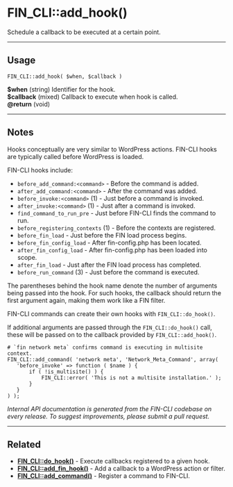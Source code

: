# FIN_CLI::add_hook()

Schedule a callback to be executed at a certain point.

***

## Usage

    FIN_CLI::add_hook( $when, $callback )

<div>
<strong>$when</strong> (string) Identifier for the hook.<br />
<strong>$callback</strong> (mixed) Callback to execute when hook is called.<br />
<strong>@return</strong> (void) <br />
</div>


***

## Notes

Hooks conceptually are very similar to WordPress actions. FIN-CLI hooks
are typically called before WordPress is loaded.

FIN-CLI hooks include:

* `before_add_command:<command>` - Before the command is added.
* `after_add_command:<command>` - After the command was added.
* `before_invoke:<command>` (1) - Just before a command is invoked.
* `after_invoke:<command>` (1) - Just after a command is invoked.
* `find_command_to_run_pre` - Just before FIN-CLI finds the command to run.
* `before_registering_contexts` (1) - Before the contexts are registered.
* `before_fin_load` - Just before the FIN load process begins.
* `before_fin_config_load` - After fin-config.php has been located.
* `after_fin_config_load` - After fin-config.php has been loaded into scope.
* `after_fin_load` - Just after the FIN load process has completed.
* `before_run_command` (3) - Just before the command is executed.

The parentheses behind the hook name denote the number of arguments
being passed into the hook. For such hooks, the callback should return
the first argument again, making them work like a FIN filter.

FIN-CLI commands can create their own hooks with `FIN_CLI::do_hook()`.

If additional arguments are passed through the `FIN_CLI::do_hook()` call,
these will be passed on to the callback provided by `FIN_CLI::add_hook()`.

```
# `fin network meta` confirms command is executing in multisite context.
FIN_CLI::add_command( 'network meta', 'Network_Meta_Command', array(
   'before_invoke' => function ( $name ) {
       if ( !is_multisite() ) {
           FIN_CLI::error( 'This is not a multisite installation.' );
       }
   }
) );
```


*Internal API documentation is generated from the FIN-CLI codebase on every release. To suggest improvements, please submit a pull request.*


***

## Related

<ul>



<li><strong><a href="https://make.wordpress.org/cli/handbook/internal-api/fin-cli-do-hook/">FIN_CLI::do_hook()</a></strong> - Execute callbacks registered to a given hook.</li>


<li><strong><a href="https://make.wordpress.org/cli/handbook/internal-api/fin-cli-add-fin-hook/">FIN_CLI::add_fin_hook()</a></strong> - Add a callback to a WordPress action or filter.</li>


<li><strong><a href="https://make.wordpress.org/cli/handbook/internal-api/fin-cli-add-command/">FIN_CLI::add_command()</a></strong> - Register a command to FIN-CLI.</li>



</ul>



